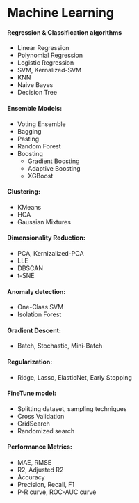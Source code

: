 # Machine Learning

#### Regression & Classification algorithms

  - Linear Regression
  - Polynomial Regression
  - Logistic Regression
  - SVM, Kernalized-SVM
  - KNN
  - Naive Bayes
  - Decision Tree

#### Ensemble Models:

  - Voting Ensemble
  - Bagging
  - Pasting
  - Random Forest
  - Boosting
    - Gradient Boosting
    - Adaptive Boosting
    - XGBoost
  
#### Clustering:

  - KMeans
  - HCA
  - Gaussian Mixtures
  
#### Dimensionality Reduction:

  - PCA, Kernizalized-PCA
  - LLE
  - DBSCAN
  - t-SNE

#### Anomaly detection:

  - One-Class SVM
  - Isolation Forest

#### Gradient Descent:

  - Batch, Stochastic, Mini-Batch
  
#### Regularization:

  - Ridge, Lasso, ElasticNet, Early Stopping

#### FineTune model:

  - Splitting dataset, sampling techniques
  - Cross Validation
  - GridSearch
  - Randomized search

#### Performance Metrics:

  - MAE, RMSE
  - R2, Adjusted R2
  - Accuracy
  - Precision, Recall, F1
  - P-R curve, ROC-AUC curve
